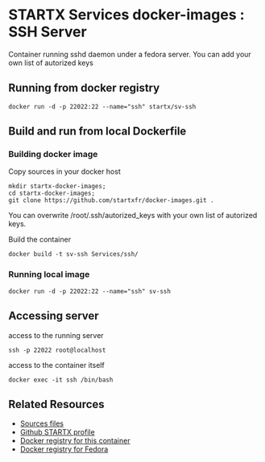 # STARTX Services docker-images : SSH Server

Container running sshd daemon under a fedora server. You can add your own list of autorized keys

## Running from docker registry

	docker run -d -p 22022:22 --name="ssh" startx/sv-ssh

## Build and run from local Dockerfile
### Building docker image
Copy sources in your docker host 

	mkdir startx-docker-images; 
	cd startx-docker-images;
	git clone https://github.com/startxfr/docker-images.git .

You can overwrite /root/.ssh/autorized_keys with your own list of autorized keys.

Build the container

	docker build -t sv-ssh Services/ssh/

### Running local image

	docker run -d -p 22022:22 --name="ssh" sv-ssh

## Accessing server
access to the running server

	ssh -p 22022 root@localhost

access to the container itself

	docker exec -it ssh /bin/bash

## Related Resources
* [Sources files](https://github.com/startxfr/docker-images/tree/master/Services/ssh)
* [Github STARTX profile](https://github.com/startxfr/docker-images)
* [Docker registry for this container](https://registry.hub.docker.com/u/startx/sv-ssh/)
* [Docker registry for Fedora](https://registry.hub.docker.com/u/fedora/)
